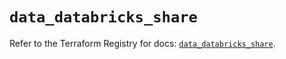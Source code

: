 # `data_databricks_share`

Refer to the Terraform Registry for docs: [`data_databricks_share`](https://registry.terraform.io/providers/databricks/databricks/1.57.0/docs/data-sources/share).
